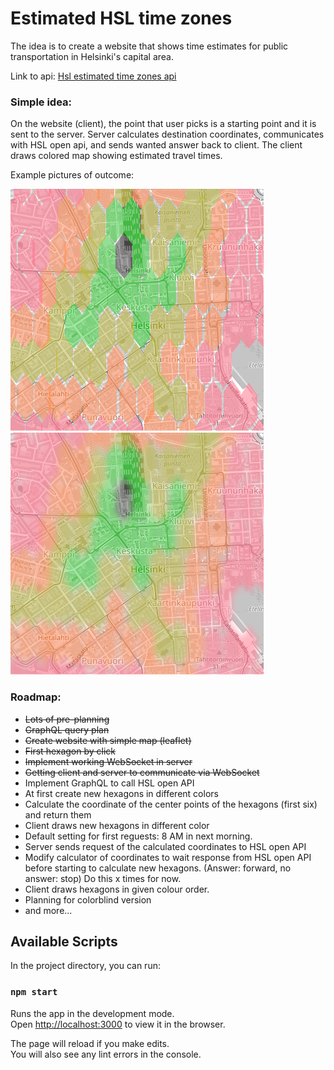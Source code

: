 # Estimated HSL time zones

The idea is to create a website that shows time estimates for public transportation in  Helsinki's capital area.

Link to api: [Hsl estimated time zones api](https://github.com/HeidiJoensuu/hsl_estimated_timezones_api)

### Simple idea: 


On the website (client), the point that user picks is a starting point and it is sent to the server. Server calculates destination coordinates, communicates with HSL open api, and sends wanted answer back to client. The client draws colored map showing estimated travel times.

Example pictures of outcome: 

![The idea1](./public/examplePicture1.png)
![The idea2](./public/examplePicture2.png)


### Roadmap:

- ~~Lots of pre-planning~~
- ~~GraphQL query plan~~
- ~~Create website with simple map (leaflet)~~
- ~~First hexagon by click~~
- ~~Implement working WebSocket in server~~
- ~~Getting client and server to communicate via WebSocket~~
- Implement GraphQL to call HSL open API
- At first create new hexagons in different colors
- Calculate the coordinate of the center points of the hexagons (first six) and return them
- Client draws new hexagons in different color
- Default setting for first reguests: 8 AM in next morning.
- Server sends request of the calculated coordinates to HSL open API
- Modify calculator of coordinates to wait response from HSL open API before starting to calculate new hexagons. (Answer: forward, no answer: stop) Do this x times for now.
- Client draws hexagons in given colour order.
- Planning for colorblind version
- and more...




## Available Scripts

In the project directory, you can run:

### `npm start`

Runs the app in the development mode.\
Open [http://localhost:3000](http://localhost:3000) to view it in the browser.

The page will reload if you make edits.\
You will also see any lint errors in the console.

